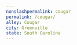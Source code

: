 ```yaml
---
﻿nonslashpermalink: cougar
permalink: /cougar/
alley: Cougar
city: Greenville
state: South Carolina
---
```


